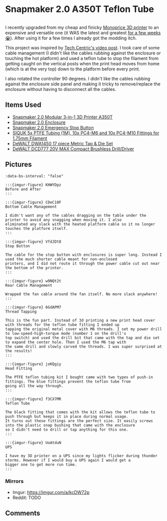 # Snapmaker 2.0 A350T Teflon Tube

```{tags} 3d-printing
```

I recently upgraded from my cheap and finicky [Monoprice 3D printer](../../3d_printer_mpms2.md) to an expensive and versatile
one (it WAS the latest and greatest [for a few weeks 😭](https://snapmaker.com/snapmaker-artisan)). After using it for a few
times I already got the modding itch.

This project was inspired by [Tech Centric's video post](https://www.youtube.com/watch?v=-lo55eJFlio). I took care of some
cable management (I didn't like the cables rubbing against the enclosure or touching the hot platform) and used a teflon tube
to stop the filament from getting caught on the vertical posts when the print head moves from home (which is at the very top)
down to the platform before every print.

I also rotated the controller 90 degrees. I didn't like the cables rubbing against the enclosure side panel and making it
tricky to remove/replace the enclosure without having to disconnect all the cables.

## Items Used

* [Snapmaker 2.0 Modular 3-in-1 3D Printer A350T](https://snapmaker.com/snapmaker-2)
* [Snapmaker 2.0 Enclosure](https://snapmaker.com/snapmaker-2-enclosure-air-purifier#enclosure)
* [Snapmaker 2.0 Emergency Stop Button](https://us.snapmaker.com/products/snapmaker-2-0-emergency-stop-button)
* [SIQUK 5x PTFE Tubing (1M), 10x PC4-M6 and 10x PC4-M10 Fittings for 1.75mm Filament](https://www.amazon.com/gp/product/B07PV8754Z/)
* [DeWALT DWA1450 17 piece Metric Tap & Die Set](https://www.amazon.com/DEWALT-DWA1450-METRIC-TAP-DIE/dp/B00LP4C648)
* [DeWALT DCD777 20V MAX Compact Brushless Drill/Driver](https://www.dewalt.com/product/dcd777c2/20v-max-compact-brushless-drilldriver)

## Pictures

```{carousel}
:data-bs-interval: "false"

:::{imgur-figure} KHWYDpz
Before and After
:::

:::{imgur-figure} CDeC10F
Bottom Cable Management

I didn't want any of the cables dragging on the table under the printer to avoid any snagging when moving it. I also
eliminated any slack with the heated platform cable so it no longer touches the platform itself.
:::

:::{imgur-figure} VfdJDt8
Stop Button

The cable for the stop button with enclosures is super long. Instead I used the much shorter cable meant for non-enclosed
printers, and I did not route it through the power cable cut out near the bottom of the printer.
:::

:::{imgur-figure} w9NQt2t
Rear Cable Management

Wrapped the fan cable around the fan itself. No more slack anywhere!
:::

:::{imgur-figure} 6GdAPM7
Thread Tapping

This is the fun part. Instead of 3d printing a new print head cover with threads for the teflon tube fitting I ended up
tapping the original metal cover with M6 threads. I set my power drill to low-speed-high-torque mode (number 1 on the drill's
top switch) and used the drill bit that came with the tap and die set to expand the center hole. Then I used the M6 tap with
the same drill and slowly carved the threads. I was super surprised at the results!
:::

:::{imgur-figure} joKQgiy
Head Fitting

The PTFE teflon tubing kit I bought came with two types of push-in fittings. The blue fittings prevent the teflon tube from
going all the way through.
:::

:::{imgur-figure} f3CX7MR
Teflon Tube

The black fitting that comes with the kit allows the teflon tube to push through but keeps it in place during normal usage.
It turns out these fittings are the perfect size. It easily screws into the plastic snap bushing that came with the enclosure
so I didn't need to drill or tap anything for this one.
:::

:::{imgur-figure} UoAtduN
UPS

I have my 3D printer on a UPS since my lights flicker during thunder storms. However if I would buy a UPS again I would get a
bigger one to get more run time.
:::
```

### Mirrors

* Imgur: https://imgur.com/a/kcDW72p
* Reddit: TODO

## Comments

```{disqus}
```

